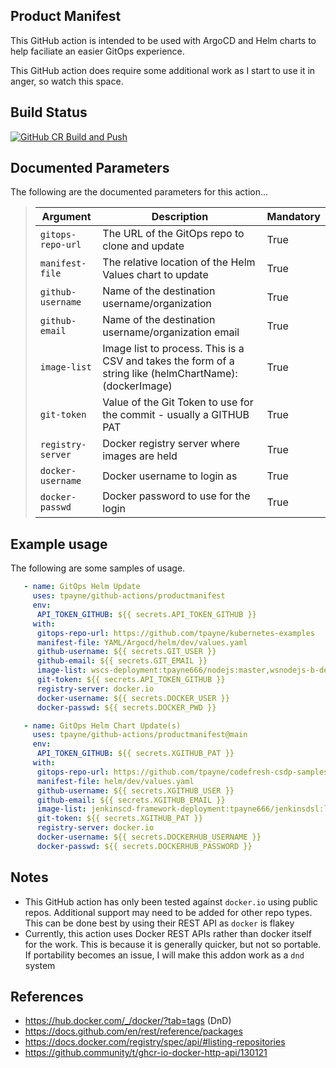 Product Manifest
----------------
This GitHub action is intended to be used with ArgoCD and Helm charts to help faciliate an easier GitOps experience.

This GitHub action does require some additional work as I start to use it in anger, so watch this space.

Build Status
------------
[![GitHub CR Build and Push](https://github.com/tpayne/github-actions/actions/workflows/docker-image.yml/badge.svg?branch=main&event=push)](https://github.com/tpayne/github-actions/actions/workflows/docker-image.yml)

Documented Parameters
---------------------
The following are the documented parameters for this action...


>| Argument | Description | Mandatory |
>| -------- | ----------- | --------- | 
>| `gitops-repo-url` | The URL of the GitOps repo to clone and update | True |
>| `manifest-file` | The relative location of the Helm Values chart to update | True |
>| `github-username` | Name of the destination username/organization | True |
>| `github-email` | Name of the destination username/organization email | True |
>| `image-list` | Image list to process. This is a CSV and takes the form of a string like (helmChartName):(dockerImage) | True |
>| `git-token` | Value of the Git Token to use for the commit - usually a GITHUB PAT | True |
>| `registry-server` | Docker registry server where images are held | True |
>| `docker-username` | Docker username to login as | True |
>| `docker-passwd` | Docker password to use for the login | True |

Example usage
-------------
The following are some samples of usage.
   
```yaml
   - name: GitOps Helm Update
     uses: tpayne/github-actions/productmanifest
     env:
      API_TOKEN_GITHUB: ${{ secrets.API_TOKEN_GITHUB }}
     with:
      gitops-repo-url: https://github.com/tpayne/kubernetes-examples
      manifest-file: YAML/Argocd/helm/dev/values.yaml
      github-username: ${{ secrets.GIT_USER }}
      github-email: ${{ secrets.GIT_EMAIL }}
      image-list: wscs-deployment:tpayne666/nodejs:master,wsnodejs-b-deployment:tpayne666/nodejs:1.0 
      git-token: ${{ secrets.API_TOKEN_GITHUB }}
      registry-server: docker.io
      docker-username: ${{ secrets.DOCKER_USER }}
      docker-passwd: ${{ secrets.DOCKER_PWD }}
```

```yaml
   - name: GitOps Helm Chart Update(s)
     uses: tpayne/github-actions/productmanifest@main
     env:
      API_TOKEN_GITHUB: ${{ secrets.XGITHUB_PAT }}
     with:
      gitops-repo-url: https://github.com/tpayne/codefresh-csdp-samples
      manifest-file: helm/dev/values.yaml
      github-username: ${{ secrets.XGITHUB_USER }}
      github-email: ${{ secrets.XGITHUB_EMAIL }}
      image-list: jenkinscd-framework-deployment:tpayne666/jenkinsdsl:latest
      git-token: ${{ secrets.XGITHUB_PAT }}
      registry-server: docker.io
      docker-username: ${{ secrets.DOCKERHUB_USERNAME }}
      docker-passwd: ${{ secrets.DOCKERHUB_PASSWORD }}
```

Notes
-----
- This GitHub action has only been tested against `docker.io` using public repos. Additional support may need to be added for other repo types. This can be done best by using their REST API as `docker` is flakey 
- Currently, this action uses Docker REST APIs rather than docker itself for the work. This is because it is generally quicker, but not so portable. If portability becomes an issue, I will make this addon work as a `dnd` system

References
----------
- https://hub.docker.com/_/docker/?tab=tags (DnD)
- https://docs.github.com/en/rest/reference/packages
- https://docs.docker.com/registry/spec/api/#listing-repositories
- https://github.community/t/ghcr-io-docker-http-api/130121
